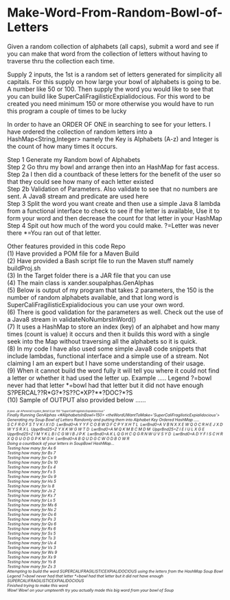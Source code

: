 # Make-Word-From-Random-Bowl-of-Letters
Given a random collection of alphabets (all caps), submit a word and see if you can make that word from the collection of letters without having to traverse thru the collection each time.

Supply 2 inputs, the 1st is a random set of letters generated for simplicity all capitals. For this supply on how large your bowl of alphabets is going to be. A number like 50 or 100. Then supply the word you would like to see that you can build like SuperCaliFragilisticExpialidocious. For this word to be created you need minimum 150 or more otherwise you would have to run this program a couple of times to be lucky

In order to have an ORDER OF ONE in searching to see for your letters. I have ordered the collection of random letters into a HashMap<String,Integer> namely the Key is Alphabets (A-z) and Integer is the count of how many times it occurs.

Step 1 Generate my Random bowl of Alphabets<br />
Step 2 Go thru my bowl and arrange then into an HashMap for fast access.<br />
Step 2a I then did a countback of these letters for the benefit of the user so that they could see how many of each letter existed <br />
Step 2b Validation of Parameters. Also validate to see that no numbers are sent. A Java8 stream and predicate are used here <br />
Step 3 Split the word you want create and then use a simple Java 8 lambda from a functional interface to check to see if the letter is available, Use it to form your word and then decrease the count for that letter in your HashMap <br />
Step 4 Spit out how much of the word you could make. ?=Letter was never there *=You ran out of that letter. <br />

Other features provided in this code Repo<br />
(1) Have provided a POM file for a Maven Build<br />
(2) Have provided a Bash script file to run the Maven stuff namely buildProj.sh<br />
(3) In the Target folder there is a JAR file that you can use<br />
(4) The main class is xander.soupalphas.GenAlphas<br />
(5) Below is output of my program that takes 2 parameters, the 150 is the number of random alphabets available, and that long word is SuperCaliFragilisticExpialidocious you can use your own word.<br />
(6) There is good validation for the parameters as well. Check out the use of a Java8 stream in validateNoNumbrsInWord()<br />
(7) It uses a HashMap to store an index (key) of an alphabet and how many times (count is value) it occurs and then it builds this word with a single seek into the Map without traversing all the alphabets so it is quick.<br />
(8) In my code I have also used some simple Java8 code snippets that include lambdas, functional interface and a simple use of a stream. Not claiming I am an expert but I have some understanding of their usage.<br />
(9) When it cannot build the word fully it will tell you where it could not find a letter or whether it had used the letter up. Example ..... Legend ?=bowl never had that letter &#42;=bowl had that letter but it did not have enough<br />
S?PERCAL??R&#42;G?&#42;?S??C&#42;XP?&#42;&#42;?DOC?&#42;?S<br />
(10) Sample of OUTPUT also provided below ......

<div>
<span style="font-size: 6.0px;"><em>$ java -jar APereiraCroydon_Beta1.0.jar 150 "SuperCaliFragilisticExpialidocious"</em></span><div><span style="font-size: 9.0px;"><em>Finally Running GenAlphas &lt;#AlphabetsInBowl=150&gt; &lt;theWordUWantToMake='SuperCaliFragilisticExpialidocious'&gt;<br>
Generating my Soup Bowl of Letters Randomly and putting them into Alphabet Key Ordered HashMap .....<br>
S C F R O F S T V K I X I D&nbsp; LwrBnd0=A Y Y F C O B W D F C P Y X H T L&nbsp; LwrBnd0=A V B N X X E W Q O C R H E J X D W Y S R X L&nbsp; UpprBnd25=Z Y X K W G W T D&nbsp; LwrBnd0=A M Q K M B C M D M&nbsp; UpprBnd25=Z I E I U L X G E&nbsp; UpprBnd25=Z I M Y K L B I C G W I B J P K&nbsp; LwrBnd0=A K L Q G H C Q G R N W U V S Y D&nbsp; LwrBnd0=A D Y F I S C H R X Q G U O D G P K M G H&nbsp; LwrBnd0=A B Q U D G C W O D B O W R<br>
Doing a countback of your letters in SoupBowl HashMap...<br>
Testing how many for As 6<br>
Testing how many for Bs 7<br>
Testing how many for Cs 9<br>
Testing how many for Ds 10<br>
Testing how many for Es 4<br>
Testing how many for Fs 5<br>
Testing how many for Gs 9<br>
Testing how many for Hs 5<br>
Testing how many for Is 8<br>
Testing how many for Js 2<br>
Testing how many for Ks 7<br>
Testing how many for Ls 5<br>
Testing how many for Ms 6<br>
Testing how many for Ns 2<br>
Testing how many for Os 6<br>
Testing how many for Ps 3<br>
Testing how many for Qs 6<br>
Testing how many for Rs 6<br>
Testing how many for Ss 5<br>
Testing how many for Ts 3<br>
Testing how many for Us 4<br>
Testing how many for Vs 3<br>
Testing how many for Ws 9<br>
Testing how many for Xs 9<br>
Testing how many for Ys 8<br>
Testing how many for Zs 3<br>
Attempting to build the word SUPERCALIFRAGILISTICEXPIALIDOCIOUS using the letters from the HashMap Soup Bowl<br>
Legend ?=bowl never had that letter *=bowl had that letter but it did not have enough<br>
SUPERCALIFRAGILISTICEXPIALIDOCIOUS<br>
Finished trying to make this word<br>
Wow! Wow! on your umpteenth try you actually made this big word from your bowl of Soup</em></span></div>
 
